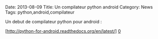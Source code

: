 Date: 2013-08-09
Title: Un compilateur python android
Category: News
Tags: python,android,compilateur


[0]: http://python-for-android.readthedocs.org/en/latest/


Un debut de compilateur python pour android :


[http://python-for-android.readthedocs.org/en/latest/] [0] 



